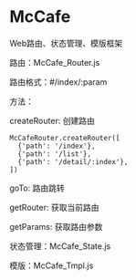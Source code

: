 # McCafe
Web路由、状态管理、模版框架

路由：McCafe_Router.js

路由格式：#/index/:param

方法：

  createRouter: 创建路由
  
    McCafeRouter.createRouter([
      {'path': '/index'},
      {'path': '/list'},
      {'path': '/detail/:index'},
    ])
    
  goTo: 路由跳转
  
  getRouter: 获取当前路由
  
  getParams: 获取路由参数

状态管理：McCafe_State.js

模版：McCafe_Tmpl.js
